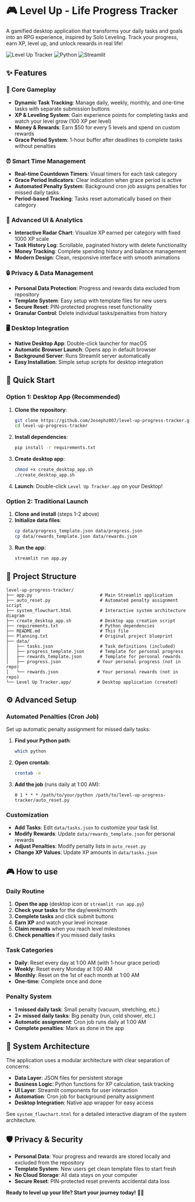 # 🎮 Level Up - Life Progress Tracker

A gamified desktop application that transforms your daily tasks and goals into an RPG experience, inspired by Solo Leveling. Track your progress, earn XP, level up, and unlock rewards in real life!

![Level Up Tracker](https://img.shields.io/badge/Status-Active-brightgreen)
![Python](https://img.shields.io/badge/Python-3.8+-blue)
![Streamlit](https://img.shields.io/badge/Streamlit-1.32.0-red)

## ✨ Features

### 🎯 **Core Gameplay**
- **Dynamic Task Tracking**: Manage daily, weekly, monthly, and one-time tasks with separate submission buttons
- **XP & Leveling System**: Gain experience points for completing tasks and watch your level grow (100 XP per level)
- **Money & Rewards**: Earn $50 for every 5 levels and spend on custom rewards
- **Grace Period System**: 1-hour buffer after deadlines to complete tasks without penalties

### ⏰ **Smart Time Management**
- **Real-time Countdown Timers**: Visual timers for each task category
- **Grace Period Indicators**: Clear indication when grace period is active
- **Automated Penalty System**: Background cron job assigns penalties for missed daily tasks
- **Period-based Tracking**: Tasks reset automatically based on their category

### 🎨 **Advanced UI & Analytics**
- **Interactive Radar Chart**: Visualize XP earned per category with fixed 1000 XP scale
- **Task History Log**: Scrollable, paginated history with delete functionality
- **Money Tracking**: Complete spending history and balance management
- **Modern Design**: Clean, responsive interface with smooth animations

### 🔒 **Privacy & Data Management**
- **Personal Data Protection**: Progress and rewards data excluded from repository
- **Template System**: Easy setup with template files for new users
- **Secure Reset**: PIN-protected progress reset functionality
- **Granular Control**: Delete individual tasks/penalties from history

### 🖥️ **Desktop Integration**
- **Native Desktop App**: Double-click launcher for macOS
- **Automatic Browser Launch**: Opens app in default browser
- **Background Server**: Runs Streamlit server automatically
- **Easy Installation**: Simple setup scripts for desktop integration

## 🚀 Quick Start

### **Option 1: Desktop App (Recommended)**
1. **Clone the repository**:
   ```bash
   git clone https://github.com/Josephz007/level-up-progress-tracker.git
   cd level-up-progress-tracker
   ```

2. **Install dependencies**:
   ```bash
   pip install -r requirements.txt
   ```

3. **Create desktop app**:
   ```bash
   chmod +x create_desktop_app.sh
   ./create_desktop_app.sh
   ```

4. **Launch**: Double-click `Level Up Tracker.app` on your Desktop!

### **Option 2: Traditional Launch**
1. **Clone and install** (steps 1-2 above)
2. **Initialize data files**:
   ```bash
   cp data/progress_template.json data/progress.json
   cp data/rewards_template.json data/rewards.json
   ```
3. **Run the app**:
   ```bash
   streamlit run app.py
   ```

## 📁 Project Structure

```
level-up-progress-tracker/
├── app.py                          # Main Streamlit application
├── auto_reset.py                   # Automated penalty assignment script
├── system_flowchart.html           # Interactive system architecture diagram
├── create_desktop_app.sh           # Desktop app creation script
├── requirements.txt                # Python dependencies
├── README.md                       # This file
├── Planning.txt                    # Original project blueprint
├── data/
│   ├── tasks.json                  # Task definitions (included)
│   ├── progress_template.json      # Template for personal progress
│   ├── rewards_template.json       # Template for personal rewards
│   ├── progress.json              # Your personal progress (not in repo)
│   └── rewards.json               # Your personal rewards (not in repo)
└── Level Up Tracker.app/          # Desktop application (created)
```

## ⚙️ Advanced Setup

### **Automated Penalties (Cron Job)**

Set up automatic penalty assignment for missed daily tasks:

1. **Find your Python path**:
   ```bash
   which python
   ```

2. **Open crontab**:
   ```bash
   crontab -e
   ```

3. **Add the job** (runs daily at 1:00 AM):
   ```
   0 1 * * * /path/to/your/python /path/to/level-up-progress-tracker/auto_reset.py
   ```

### **Customization**

- **Add Tasks**: Edit `data/tasks.json` to customize your task list
- **Modify Rewards**: Update `data/rewards_template.json` for personal rewards
- **Adjust Penalties**: Modify penalty lists in `auto_reset.py`
- **Change XP Values**: Update XP amounts in `data/tasks.json`

## 🎮 How to use

### **Daily Routine**
1. **Open the app** (desktop icon or `streamlit run app.py`)
2. **Check your tasks** for the day/week/month
3. **Complete tasks** and click submit buttons
4. **Earn XP** and watch your level increase
5. **Claim rewards** when you reach level milestones
6. **Check penalties** if you missed daily tasks

### **Task Categories**
- **Daily**: Reset every day at 1:00 AM (with 1-hour grace period)
- **Weekly**: Reset every Monday at 1:00 AM
- **Monthly**: Reset on the 1st of each month at 1:00 AM
- **One-time**: Complete once and done

### **Penalty System**
- **1 missed daily task**: Small penalty (vacuum, stretching, etc.)
- **2+ missed daily tasks**: Big penalty (run, cold shower, etc.)
- **Automatic assignment**: Cron job runs daily at 1:00 AM
- **Complete penalties**: Mark as done in the app

## 🔧 System Architecture

The application uses a modular architecture with clear separation of concerns:

- **Data Layer**: JSON files for persistent storage
- **Business Logic**: Python functions for XP calculation, task tracking
- **UI Layer**: Streamlit components for user interaction
- **Automation**: Cron job for background penalty assignment
- **Desktop Integration**: Native app wrapper for easy access

See `system_flowchart.html` for a detailed interactive diagram of the system architecture.

## 🛡️ Privacy & Security

- **Personal Data**: Your progress and rewards are stored locally and excluded from the repository
- **Template System**: New users get clean template files to start fresh
- **No Cloud Storage**: All data stays on your computer
- **Secure Reset**: PIN-protected reset prevents accidental data loss



**Ready to level up your life? Start your journey today!** 🚀✨ 
